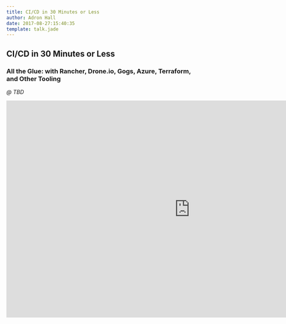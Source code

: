 ```yaml
---
title: CI/CD in 30 Minutes or Less
author: Adron Hall
date: 2017-08-27:15:40:35
template: talk.jade
---
```

## CI/CD in 30 Minutes or Less
### All the Glue: with Rancher, Drone.io, Gogs, Azure, Terraform, and Other Tooling
*@ TBD*

<iframe src="https://docs.google.com/presentation/d/e/2PACX-1vQzUT5toOERBlshTQZswfw3WZZH7yCEDtU1FLu3zpes7FNpGkYfIVhK7utDhQ_65fkeqCMfQ9K9Z_DA/embed?start=false&loop=false&delayms=3000" frameborder="0" width="960" height="569" allowfullscreen="true" mozallowfullscreen="true" webkitallowfullscreen="true"></iframe>
